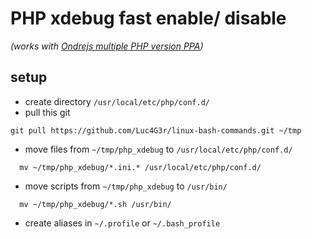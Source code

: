 # PHP xdebug fast enable/ disable
_(works with [Ondrejs multiple PHP version PPA](https://launchpad.net/~ondrej/+archive/ubuntu/php))_

## setup
* create directory `/usr/local/etc/php/conf.d/`
* pull this git
```
git pull https://github.com/Luc4G3r/linux-bash-commands.git ~/tmp
```
* move files from `~/tmp/php_xdebug` to `/usr/local/etc/php/conf.d/`
```
  mv ~/tmp/php_xdebug/*.ini.* /usr/local/etc/php/conf.d/
```
* move scripts from `~/tmp/php_xdebug` to `/usr/bin/`
```
  mv ~/tmp/php_xdebug/*.sh /usr/bin/
```
* create aliases in `~/.profile` or `~/.bash_profile`
